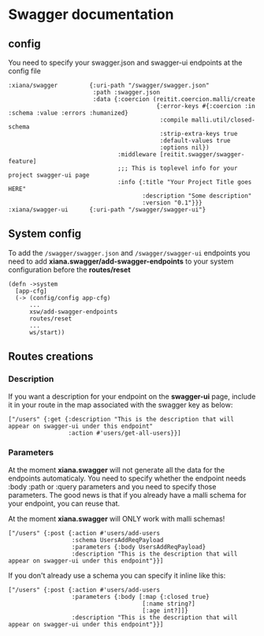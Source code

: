 # Swagger documentation

## config

You need to specify your swagger.json and swagger-ui endpoints at the config file

    :xiana/swagger         {:uri-path "/swagger/swagger.json"
                            :path :swagger.json
                            :data {:coercion (reitit.coercion.malli/create
                                              {:error-keys #{:coercion :in :schema :value :errors :humanized}
                                               :compile malli.util/closed-schema
                                               :strip-extra-keys true
                                               :default-values true
                                               :options nil})
                                   :middleware [reitit.swagger/swagger-feature]
                                   ;;; This is toplevel info for your project swagger-ui page
                                   :info {:title "Your Project Title goes HERE"
                                          :description "Some description"
                                          :version "0.1"}}}
    :xiana/swagger-ui      {:uri-path "/swagger/swagger-ui"}

## System config

To add the `/swagger/swagger.json` and `/swagger/swagger-ui` endpoints you need
to add **xiana.swagger/add-swagger-endpoints** to your system configuration before
the **routes/reset**

    (defn ->system
      [app-cfg]
      (-> (config/config app-cfg)
          ...
          xsw/add-swagger-endpoints
          routes/reset
          ...
          ws/start))

## Routes creations

### Description

If you want a description for your endpoint on the **swagger-ui** page, include it in your route in the map
associated with the swagger key as below:

    ["/users" {:get {:description "This is the description that will appear on swagger-ui under this endpoint"
                     :action #'users/get-all-users}}]

### Parameters

At the moment **xiana.swagger** will not generate all the data for the endpoints
automaticaly. You need to specify whether the endpoint needs :body :path or :query
parameters and you need to specify those parameters. The good news is that if
you already have a malli schema for your endpoint, you can reuse that.

At the moment **xiana.swagger** will ONLY work with malli schemas!

    ["/users" {:post {:action #'users/add-users
                      :schema UsersAddReqPayload
                      :parameters {:body UsersAddReqPayload}
                      :description "This is the description that will appear on swagger-ui under this endpoint"}}]

If you don't already use a schema you can specify it inline like this:

    ["/users" {:post {:action #'users/add-users
                      :parameters {:body [:map {:closed true}
                                          [:name string?]
                                          [:age int?]]}
                      :description "This is the description that will appear on swagger-ui under this endpoint"}}]

